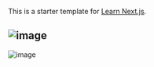 This is a starter template for [Learn Next.js](https://nextjs.org/learn).

![image](https://user-images.githubusercontent.com/91260944/157260317-02f3adfd-9632-47bc-aa9b-d1490ecc9e5f.png)
----
![image](https://user-images.githubusercontent.com/91260944/157260369-0028f329-2ecc-43a1-8b2a-4df3be1faaa8.png)
